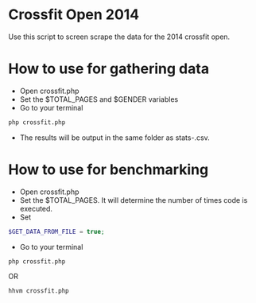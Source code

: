 Crossfit Open 2014
==================

Use this script to screen scrape the data for the 2014 crossfit open.


How to use for gathering data
==================
- Open crossfit.php
- Set the $TOTAL_PAGES and $GENDER variables
- Go to your terminal
```sh
php crossfit.php
```
- The results will be output in the same folder as stats-<gender>.csv. 


How to use for benchmarking
===================
- Open crossfit.php
- Set the $TOTAL_PAGES. It will determine the number of times code is executed. 
- Set 
```php
$GET_DATA_FROM_FILE = true;
```

- Go to your terminal
```sh
php crossfit.php
```
OR
```sh
hhvm crossfit.php
```